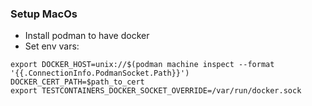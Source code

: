 ### Setup MacOs

* Install podman to have docker
* Set env vars:
```shell
export DOCKER_HOST=unix://$(podman machine inspect --format '{{.ConnectionInfo.PodmanSocket.Path}}')
DOCKER_CERT_PATH=$path_to_cert
export TESTCONTAINERS_DOCKER_SOCKET_OVERRIDE=/var/run/docker.sock
```